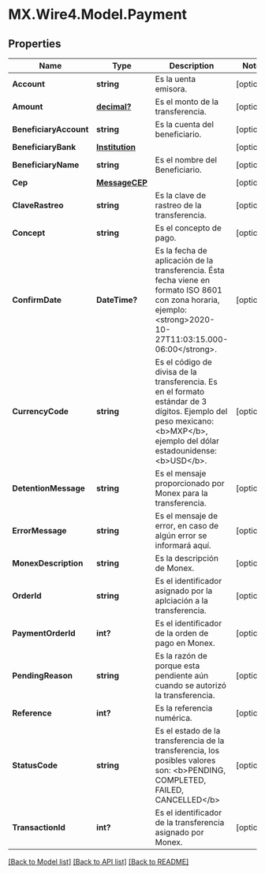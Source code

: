 # MX.Wire4.Model.Payment
## Properties

Name | Type | Description | Notes
------------ | ------------- | ------------- | -------------
**Account** | **string** | Es la uenta emisora. | [optional] 
**Amount** | [**decimal?**](BigDecimal.md) | Es el monto de la transferencia. | [optional] 
**BeneficiaryAccount** | **string** | Es la cuenta del beneficiario. | [optional] 
**BeneficiaryBank** | [**Institution**](Institution.md) |  | [optional] 
**BeneficiaryName** | **string** | Es el nombre del Beneficiario. | [optional] 
**Cep** | [**MessageCEP**](MessageCEP.md) |  | [optional] 
**ClaveRastreo** | **string** | Es la clave de rastreo de la transferencia. | [optional] 
**Concept** | **string** | Es el concepto de pago. | [optional] 
**ConfirmDate** | **DateTime?** | Es la fecha de aplicación de la transferencia. Ésta fecha viene en formato ISO 8601 con zona horaria, ejemplo: &lt;strong&gt;2020-10-27T11:03:15.000-06:00&lt;/strong&gt;. | [optional] 
**CurrencyCode** | **string** | Es el código de divisa de la transferencia. Es en el formato estándar de 3 dígitos. Ejemplo del peso mexicano: &lt;b&gt;MXP&lt;/b&gt;, ejemplo del dólar estadounidense: &lt;b&gt;USD&lt;/b&gt;. | [optional] 
**DetentionMessage** | **string** | Es el mensaje proporcionado por Monex para la transferencia. | [optional] 
**ErrorMessage** | **string** | Es el mensaje de error, en caso de algún error se informará aquí. | [optional] 
**MonexDescription** | **string** | Es la descripción de Monex. | [optional] 
**OrderId** | **string** | Es el identificador asignado por la aplciación a la transferencia. | [optional] 
**PaymentOrderId** | **int?** | Es el identificador de la orden de pago en Monex. | [optional] 
**PendingReason** | **string** | Es la razón de porque esta pendiente aún cuando se autorizó la transferencia. | [optional] 
**Reference** | **int?** | Es la referencia numérica. | [optional] 
**StatusCode** | **string** | Es el estado de la transferencia de la transferencia, los posibles valores son: &lt;b&gt;PENDING, COMPLETED, FAILED, CANCELLED&lt;/b&gt; | [optional] 
**TransactionId** | **int?** | Es el identificador de la transferencia asignado por Monex. | [optional] 

[[Back to Model list]](../README.md#documentation-for-models) [[Back to API list]](../README.md#documentation-for-api-endpoints) [[Back to README]](../README.md)

